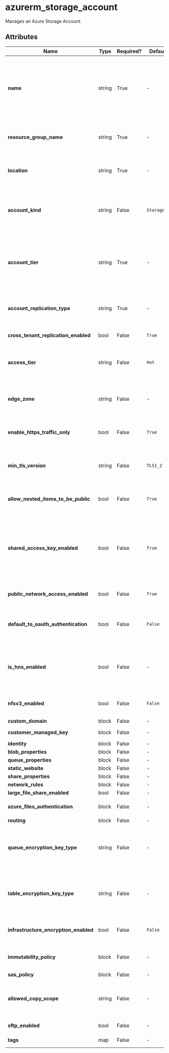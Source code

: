 # azurerm_storage_account

Manages an Azure Storage Account.

## Attributes

| Name | Type | Required? | Default  | possible values | Description |
| ---- | ---- | --------- | -------- | ----------- | ----------- |
| **name** | string | True | -  |  -  | Specifies the name of the storage account. Only lowercase Alphanumeric characters allowed. Changing this forces a new resource to be created. This must be unique across the entire Azure service, not just within the resource group. | 
| **resource_group_name** | string | True | -  |  -  | The name of the resource group in which to create the storage account. Changing this forces a new resource to be created. | 
| **location** | string | True | -  |  -  | Specifies the supported Azure location where the resource exists. Changing this forces a new resource to be created. | 
| **account_kind** | string | False | `StorageV2`  |  `BlobStorage`, `BlockBlobStorage`, `FileStorage`, `Storage`, `StorageV2`  | Defines the Kind of account. Valid options are `BlobStorage`, `BlockBlobStorage`, `FileStorage`, `Storage` and `StorageV2`. Defaults to `StorageV2`. | 
| **account_tier** | string | True | -  |  `Standard`, `Premium`  | Defines the Tier to use for this storage account. Valid options are `Standard` and `Premium`. For `BlockBlobStorage` and `FileStorage` accounts only `Premium` is valid. Changing this forces a new resource to be created. | 
| **account_replication_type** | string | True | -  |  `LRS`, `GRS`, `RAGRS`, `ZRS`, `GZRS`, `RAGZRS`  | Defines the type of replication to use for this storage account. Valid options are `LRS`, `GRS`, `RAGRS`, `ZRS`, `GZRS` and `RAGZRS`. | 
| **cross_tenant_replication_enabled** | bool | False | `True`  |  -  | Should cross Tenant replication be enabled? Defaults to `true`. | 
| **access_tier** | string | False | `Hot`  |  `Hot`, `Cool`  | Defines the access tier for `BlobStorage`, `FileStorage` and `StorageV2` accounts. Valid options are `Hot` and `Cool`, defaults to `Hot`. | 
| **edge_zone** | string | False | -  |  -  | Specifies the Edge Zone within the Azure Region where this Storage Account should exist. Changing this forces a new Storage Account to be created. | 
| **enable_https_traffic_only** | bool | False | `True`  |  -  | Boolean flag which forces HTTPS if enabled, see [here](https://docs.microsoft.com/azure/storage/storage-require-secure-transfer/) for more information. Defaults to `true`. | 
| **min_tls_version** | string | False | `TLS1_2`  |  `TLS1_0`, `TLS1_1`, `TLS1_2`  | The minimum supported TLS version for the storage account. Possible values are `TLS1_0`, `TLS1_1`, and `TLS1_2`. Defaults to `TLS1_2` for new storage accounts. | 
| **allow_nested_items_to_be_public** | bool | False | `True`  |  -  | Allow or disallow nested items within this Account to opt into being public. Defaults to `true`. | 
| **shared_access_key_enabled** | bool | False | `True`  |  -  | Indicates whether the storage account permits requests to be authorized with the account access key via Shared Key. If false, then all requests, including shared access signatures, must be authorized with Azure Active Directory (Azure AD). Defaults to `true`. | 
| **public_network_access_enabled** | bool | False | `True`  |  -  | Whether the public network access is enabled? Defaults to `true`. | 
| **default_to_oauth_authentication** | bool | False | `False`  |  -  | Default to Azure Active Directory authorization in the Azure portal when accessing the Storage Account. The default value is `false` | 
| **is_hns_enabled** | bool | False | -  |  -  | Is Hierarchical Namespace enabled? This can be used with Azure Data Lake Storage Gen 2 ([see here for more information](https://docs.microsoft.com/azure/storage/blobs/data-lake-storage-quickstart-create-account/)). Changing this forces a new resource to be created. | 
| **nfsv3_enabled** | bool | False | `False`  |  -  | Is NFSv3 protocol enabled? Changing this forces a new resource to be created. Defaults to `false`. | 
| **custom_domain** | block | False | -  |  -  | A `custom_domain` block. | 
| **customer_managed_key** | block | False | -  |  -  | A `customer_managed_key` block. | 
| **identity** | block | False | -  |  -  | An `identity` block. | 
| **blob_properties** | block | False | -  |  -  | A `blob_properties` block. | 
| **queue_properties** | block | False | -  |  -  | A `queue_properties` block. | 
| **static_website** | block | False | -  |  -  | A `static_website` block. | 
| **share_properties** | block | False | -  |  -  | A `share_properties` block. | 
| **network_rules** | block | False | -  |  -  | A `network_rules` block. | 
| **large_file_share_enabled** | bool | False | -  |  -  | Is Large File Share Enabled? | 
| **azure_files_authentication** | block | False | -  |  -  | A `azure_files_authentication` block. | 
| **routing** | block | False | -  |  -  | A `routing` block. | 
| **queue_encryption_key_type** | string | False | -  |  `Service`, `Account`  | The encryption type of the queue service. Possible values are `Service` and `Account`. Changing this forces a new resource to be created. Default value is `Service`. | 
| **table_encryption_key_type** | string | False | -  |  `Service`, `Account`  | The encryption type of the table service. Possible values are `Service` and `Account`. Changing this forces a new resource to be created. Default value is `Service`. | 
| **infrastructure_encryption_enabled** | bool | False | `False`  |  -  | Is infrastructure encryption enabled? Changing this forces a new resource to be created. Defaults to `false`. | 
| **immutability_policy** | block | False | -  |  -  | An `immutability_policy` block. Changing this forces a new resource to be created. | 
| **sas_policy** | block | False | -  |  -  | A `sas_policy` block. | 
| **allowed_copy_scope** | string | False | -  |  `AAD`, `PrivateLink`  | Restrict copy to and from Storage Accounts within an AAD tenant or with Private Links to the same VNet. Possible values are `AAD` and `PrivateLink`. | 
| **sftp_enabled** | bool | False | -  |  -  | Boolean, enable SFTP for the storage account | 
| **tags** | map | False | -  |  -  | A mapping of tags to assign to the resource. | 

